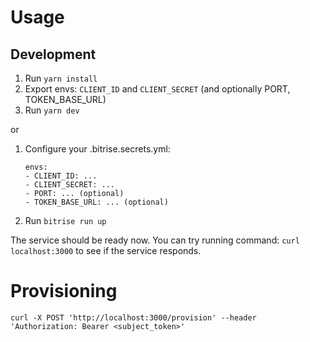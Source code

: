 # Usage

## Development

1. Run `yarn install`
1. Export envs: `CLIENT_ID` and `CLIENT_SECRET` (and optionally PORT, TOKEN_BASE_URL)
1. Run `yarn dev`

or 

1. Configure your .bitrise.secrets.yml:
    ```
    envs: 
    - CLIENT_ID: ...
    - CLIENT_SECRET: ...
    - PORT: ... (optional)
    - TOKEN_BASE_URL: ... (optional)
    ```
1. Run `bitrise run up`

The service should be ready now. You can try running command: `curl localhost:3000` to see if the service responds.

# Provisioning

```
curl -X POST 'http://localhost:3000/provision' --header 'Authorization: Bearer <subject_token>'
```